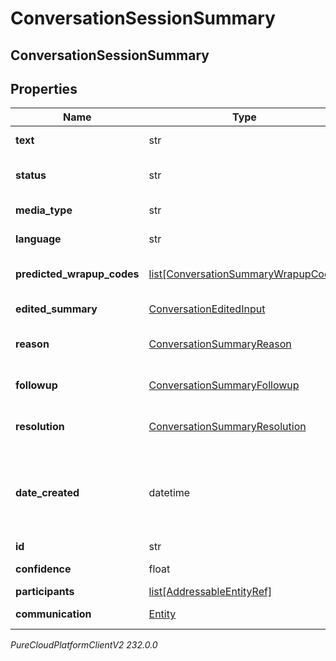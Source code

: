 # ConversationSessionSummary

## ConversationSessionSummary

## Properties

|Name | Type | Description | Notes|
|------------ | ------------- | ------------- | -------------|
| **text** | str | The text of the summary. | [optional] |
| **status** | str | The status of the conversation summary. | [optional] |
| **media_type** | str | The media type of the conversation. | [optional] |
| **language** | str | The language of the conversation. | [optional] |
| **predicted_wrapup_codes** | [list[ConversationSummaryWrapupCode]](ConversationSummaryWrapupCode) | The wrapup codes of the conversation summary. | [optional] |
| **edited_summary** | [ConversationEditedInput](ConversationEditedInput) | The edited summary of the conversation. | [optional] |
| **reason** | [ConversationSummaryReason](ConversationSummaryReason) | The reason of the conversation summary. | [optional] |
| **followup** | [ConversationSummaryFollowup](ConversationSummaryFollowup) | The followup of the conversation summary. | [optional] |
| **resolution** | [ConversationSummaryResolution](ConversationSummaryResolution) | The resolution of the conversation summary. | [optional] |
| **date_created** | datetime | The created date of the summary. Date time is represented as an ISO-8601 string. For example: yyyy-MM-ddTHH:mm:ss[.mmm]Z | [optional] |
| **id** | str | The id of the summary. | [optional] |
| **confidence** | float | The AI confidence value. | [optional] |
| **participants** | [list[AddressableEntityRef]](AddressableEntityRef) | The list of participants. | [optional] |
| **communication** | [Entity](Entity) | The communication object of the summary. | [optional] |



_PureCloudPlatformClientV2 232.0.0_
